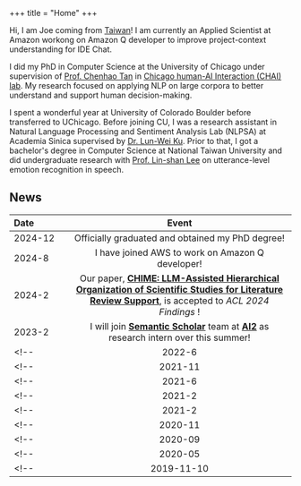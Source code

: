 +++
title = "Home"
+++

Hi, I am Joe coming from [Taiwan](https://www.lonelyplanet.com/taiwan)! I am currently an Applied Scientist at Amazon workong on Amazon Q developer to improve project-context understanding for IDE Chat.

I did my PhD in Computer Science at the University of Chicago under supervision of [Prof. Chenhao Tan](https://chenhaot.com) in [Chicago human-AI Interaction (CHAI) lab](https://chicagohai.github.io/). My research focused on applying NLP on large corpora to better understand and support human decision-making. 

I spent a wonderful year at University of Colorado Boulder before transferred to UChicago. 
Before joining CU, I was a research assistant in Natural Language Processing and Sentiment Analysis Lab (NLPSA) at Academia Sinica supervised by [Dr. Lun-Wei Ku](https://www.iis.sinica.edu.tw/pages/lwku/). 
Prior to that, I got a bachelor's degree in Computer Science at National Taiwan University and did undergraduate research with [Prof. Lin-shan Lee](http://speech.ee.ntu.edu.tw/previous_version/lslNew.htm) on utterance-level emotion recognition in speech. 


## News
|Date&nbsp;&nbsp;&nbsp;&nbsp;&nbsp;&nbsp;&nbsp;&nbsp;&nbsp;&nbsp;&nbsp;&nbsp;| Event |
|:-----|:----------------------------:|
|2024-12| Officially graduated and obtained my PhD degree!|
|2024-8| I have joined AWS to work on Amazon Q developer!|
|2024-2| Our paper, [**CHIME: LLM-Assisted Hierarchical Organization of Scientific Studies for Literature Review Support**](https://arxiv.org/abs/2407.16148), is accepted to *ACL 2024 Findings* !|
|2023-2| I will join [**Semantic Scholar**](https://www.semanticscholar.org/research/research-team) team at [**AI2**](https://allenai.org/) as research intern over this summer!|
<!-- |2022-6| Start my internship at [**ASAPP**](https://www.asapp.com/ai-research/)!| -->
<!-- | 2021-11 | Our paper, [**Decision-Focused Summarization**](https://arxiv.org/abs/2109.06896), is accepted to *EMNLP 2021* ! -->
<!-- | 2021-6 | My intern work with Amazon Alexa, [**Answer Generation for Retrieval-based Question Answering Systems**](https://arxiv.org/abs/2106.00955), is accepted to *Findings of ACL 2021 (short)* ! -->
<!-- | 2021-2 | The code for [**Characterizing the Value of Information in Medical Notes**](https://arxiv.org/pdf/2010.03574.pdf) is out! ([value-of-medical-notes](https://github.com/BoulderDS/value-of-medical-notes)) |  -->
<!-- | 2021-2 | Presenting our *Findings of EMNLP* paper at [*AI4BC* workshop](https://ai4bc.github.io/ai4bc21/)! -->
<!-- | 2020-11 | I will present our *Findings of EMNLP* paper at [*Clinical NLP* workshop](https://clinical-nlp.github.io/2020/program.html)! -->
<!-- | 2020-09 | Our paper [**Characterizing the Value of Information in Medical Notes**](https://arxiv.org/pdf/2010.03574.pdf) is accepted to *Findings of EMNLP 2020* ! -->
<!-- | 2020-05 | I will join Amazon Alexa Search as applied scientist intern this summer. -->
<!-- | 2019-11-10 | Our paper [**Knowledge-Enriched Visual Storytelling**](https://arxiv.org/abs/1912.01496) is accepted to *AAAI'20* ! -->